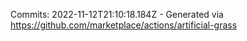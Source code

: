 Commits: 2022-11-12T21:10:18.184Z - Generated via https://github.com/marketplace/actions/artificial-grass
<br>
